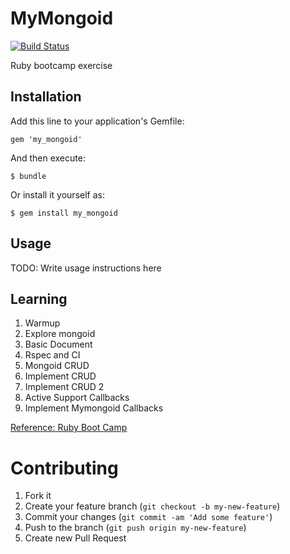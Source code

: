 # MyMongoid

[![Build Status](https://secure.travis-ci.org/puiesabu/my_mongoid.png?branch=master)](http://travis-ci.org/puiesabu/my_mongoid)

Ruby bootcamp exercise

## Installation

Add this line to your application's Gemfile:

    gem 'my_mongoid'

And then execute:

    $ bundle

Or install it yourself as:

    $ gem install my_mongoid

## Usage

TODO: Write usage instructions here

## Learning

1. Warmup
2. Explore mongoid
3. Basic Document
4. Rspec and CI
5. Mongoid CRUD
6. Implement CRUD
7. Implement CRUD 2
8. Active Support Callbacks
9. Implement Mymongoid Callbacks

[Reference: Ruby Boot Camp](https://github.com/hayeah/ruby-bootcamp-mongoid)

# Contributing

1. Fork it
2. Create your feature branch (`git checkout -b my-new-feature`)
3. Commit your changes (`git commit -am 'Add some feature'`)
4. Push to the branch (`git push origin my-new-feature`)
5. Create new Pull Request
